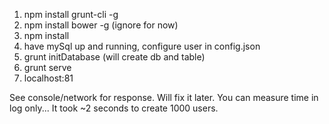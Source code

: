 1. npm install grunt-cli -g
2. npm install bower -g  (ignore for now)
3. npm install
4. have mySql up and running, configure user in config.json
5. grunt initDatabase  (will create db and table)
6. grunt serve
7. localhost:81


See console/network for response. Will fix it later.
You can measure time in log only... It took ~2 seconds to create 1000 users.
